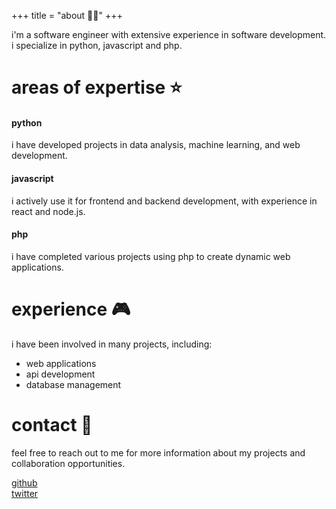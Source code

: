 +++
title = "about 🧑‍💻"
+++

i'm a software engineer with extensive experience in software development. i specialize in python, javascript and php.

# areas of expertise ⭐
#### python
i have developed projects in data analysis, machine learning, and web development.

#### javascript
i actively use it for frontend and backend development, with experience in react and node.js.

#### php
i have completed various projects using php to create dynamic web applications.

# experience 🎮
i have been involved in many projects, including:

- web applications
- api development
- database management

# contact 📩
feel free to reach out to me for more information about my projects and collaboration opportunities.

<a target='_blank' href='https://github.com/uiframer'>github</a>
<br/>
<a target='_blank' href='https://twitter.com/amertoglu16'>twitter</a>
